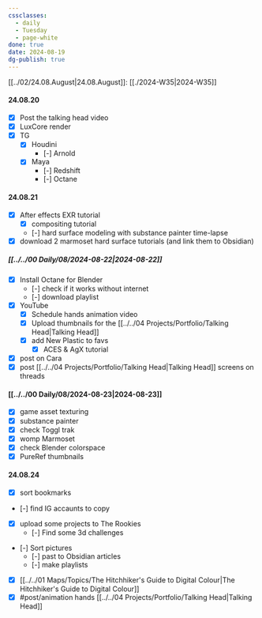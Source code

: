 ```yaml
---
cssclasses:
  - daily
  - Tuesday
  - page-white
done: true
date: 2024-08-19
dg-publish: true
---
```

[[../02/24.08.August|24.08.August]]: [[./2024-W35|2024-W35]]
#### 24.08.20
- [x] Post the talking head video
- [x] LuxCore render
- [x] TG
	- [x] Houdini
		- [-] Arnold
	- [x] Maya
		- [-] Redshift
		- [-] Octane
#### 24.08.21
- [x] After effects EXR tutorial
	- [x] compositing tutorial
	- [-] hard surface modeling with substance painter time-lapse
- [x] download 2 marmoset hard surface tutorials (and link them to Obsidian)
##### [[../../00 Daily/08/2024-08-22|2024-08-22]]
- [x] Install Octane for Blender
	- [-] check if it works without internet
	- [-] download playlist
- [x] YouTube
	- [x] Schedule hands animation video
	- [x] Upload thumbnails for the [[../../04 Projects/Portfolio/Talking Head|Talking Head]]
	- [x] add New Plastic to favs
		- [x] ACES & AgX tutorial
- [x] post on Cara
- [x] post [[../../04 Projects/Portfolio/Talking Head|Talking Head]] screens on threads

#### [[../../00 Daily/08/2024-08-23|2024-08-23]]
- [x] game asset texturing
- [x] substance painter
- [x] check Toggl trak
- [x] womp Marmoset
- [x] check Blender colorspace
- [x] PureRef thumbnails
#### 24.08.24
- [x] sort bookmarks
- [-] find IG accaunts to copy
- [x] upload some projects to The Rookies
	- [-] Find some 3d challenges
- [-] Sort pictures
	- [-] past to Obsidian articles
	- [-] make playlists
- [x] [[../../01 Maps/Topics/The Hitchhiker's Guide to Digital Colour|The Hitchhiker's Guide to Digital Colour]]
- [x] #post/animation hands [[../../04 Projects/Portfolio/Talking Head|Talking Head]]
